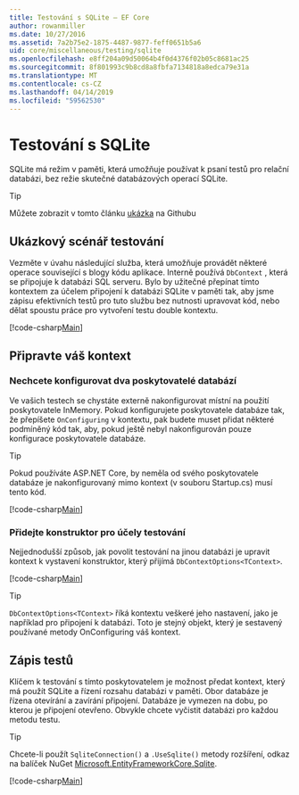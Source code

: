 ```yaml
---
title: Testování s SQLite – EF Core
author: rowanmiller
ms.date: 10/27/2016
ms.assetid: 7a2b75e2-1875-4487-9877-feff0651b5a6
uid: core/miscellaneous/testing/sqlite
ms.openlocfilehash: e8ff204a09d50064b4f0d4376f02b05c8681ac25
ms.sourcegitcommit: 8f801993c9b8cd8a8fbfa7134818a8edca79e31a
ms.translationtype: MT
ms.contentlocale: cs-CZ
ms.lasthandoff: 04/14/2019
ms.locfileid: "59562530"
---
```

# <a name="testing-with-sqlite"></a>Testování s SQLite

SQLite má režim v paměti, která umožňuje používat k psaní testů pro relační databázi, bez režie skutečné databázových operací SQLite.

> [!TIP]  
> Můžete zobrazit v tomto článku [ukázka](https://github.com/aspnet/EntityFramework.Docs/tree/master/samples/core/Miscellaneous/Testing) na Githubu

## <a name="example-testing-scenario"></a>Ukázkový scénář testování

Vezměte v úvahu následující služba, která umožňuje provádět některé operace související s blogy kódu aplikace. Interně používá `DbContext` , která se připojuje k databázi SQL serveru. Bylo by užitečné přepínat tímto kontextem za účelem připojení k databázi SQLite v paměti tak, aby jsme zápisu efektivních testů pro tuto službu bez nutnosti upravovat kód, nebo dělat spoustu práce pro vytvoření testu double kontextu.

[!code-csharp[Main](../../../../samples/core/Miscellaneous/Testing/BusinessLogic/BlogService.cs)]

## <a name="get-your-context-ready"></a>Připravte váš kontext

### <a name="avoid-configuring-two-database-providers"></a>Nechcete konfigurovat dva poskytovatelé databází

Ve vašich testech se chystáte externě nakonfigurovat místní na použití poskytovatele InMemory. Pokud konfigurujete poskytovatele databáze tak, že přepíšete `OnConfiguring` v kontextu, pak budete muset přidat některé podmíněný kód tak, aby, pokud ještě nebyl nakonfigurován pouze konfigurace poskytovatele databáze.

> [!TIP]  
> Pokud používáte ASP.NET Core, by neměla od svého poskytovatele databáze je nakonfigurovaný mimo kontext (v souboru Startup.cs) musí tento kód.

[!code-csharp[Main](../../../../samples/core/Miscellaneous/Testing/BusinessLogic/BloggingContext.cs#OnConfiguring)]

### <a name="add-a-constructor-for-testing"></a>Přidejte konstruktor pro účely testování

Nejjednodušší způsob, jak povolit testování na jinou databázi je upravit kontext k vystavení konstruktor, který přijímá `DbContextOptions<TContext>`.

[!code-csharp[Main](../../../../samples/core/Miscellaneous/Testing/BusinessLogic/BloggingContext.cs#Constructors)]

> [!TIP]  
> `DbContextOptions<TContext>` říká kontextu veškeré jeho nastavení, jako je například pro připojení k databázi. Toto je stejný objekt, který je sestavený používané metody OnConfiguring váš kontext.

## <a name="writing-tests"></a>Zápis testů

Klíčem k testování s tímto poskytovatelem je možnost předat kontext, který má použít SQLite a řízení rozsahu databázi v paměti. Obor databáze je řízena otevírání a zavírání připojení. Databáze je vymezen na dobu, po kterou je připojení otevřeno. Obvykle chcete vyčistit databázi pro každou metodu testu.

>[!TIP]
> Chcete-li použít `SqliteConnection()` a `.UseSqlite()` metody rozšíření, odkaz na balíček NuGet [Microsoft.EntityFrameworkCore.Sqlite](https://www.nuget.org/packages/Microsoft.EntityFrameworkCore.Sqlite/).

[!code-csharp[Main](../../../../samples/core/Miscellaneous/Testing/TestProject/SQLite/BlogServiceTests.cs)]
